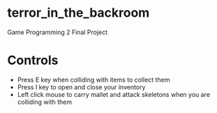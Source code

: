 # terror_in_the_backroom
 Game Programming 2 Final Project
# Controls
- Press E key when colliding with items to collect them
- Press I key to open and close your inventory
- Left click mouse to carry mallet and attack skeletons when you are colliding with them 
